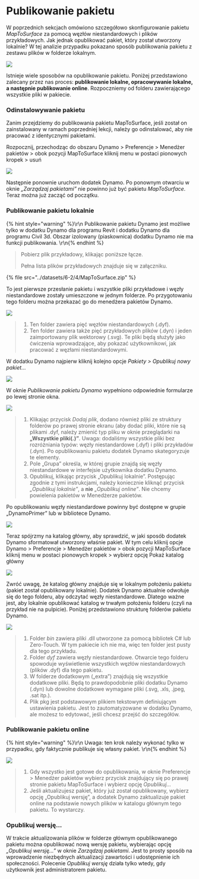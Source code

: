 # Publikowanie pakietu

W poprzednich sekcjach omówiono szczegółowo skonfigurowanie pakietu _MapToSurface_ za pomocą węzłów niestandardowych i plików przykładowych. Jak jednak opublikować pakiet, który został utworzony lokalnie? W tej analizie przypadku pokazano sposób publikowania pakietu z zestawu plików w folderze lokalnym.

![](<../images/6-2/3/develop package - custom nodes 01 (1) (1).jpg>)

Istnieje wiele sposobów na opublikowanie pakietu. Poniżej przedstawiono zalecany przez nas proces: **publikowanie lokalne, opracowywanie lokalne, a następnie publikowanie online**. Rozpoczniemy od folderu zawierającego wszystkie pliki w pakiecie.

### Odinstalowywanie pakietu

Zanim przejdziemy do publikowania pakietu MapToSurface, jeśli został on zainstalowany w ramach poprzedniej lekcji, należy go odinstalować, aby nie pracować z identycznymi pakietami.

Rozpocznij, przechodząc do obszaru Dynamo > Preferencje > Menedżer pakietów > obok pozycji MapToSurface kliknij menu w postaci pionowych kropek > usuń

![](../images/6-2/4/publishapackage-deletepackage.jpg)

Następnie ponownie uruchom dodatek Dynamo. Po ponownym otwarciu w oknie _„Zarządzaj pakietami”_ nie powinno już być pakietu _MapToSurface_. Teraz można już zacząć od początku.

### Publikowanie pakietu lokalnie

{% hint style="warning" %}\r\n Publikowanie pakietu Dynamo jest możliwe tylko w dodatku Dynamo dla programu Revit i dodatku Dynamo dla programu Civil 3d. Obszar izolowany (piaskownica) dodatku Dynamo nie ma funkcji publikowania. \r\n{% endhint %}

> Pobierz plik przykładowy, klikając poniższe łącze.
>
> Pełna lista plików przykładowych znajduje się w załączniku.

{% file src="../datasets/6-2/4/MapToSurface.zip" %}

To jest pierwsze przesłanie pakietu i wszystkie pliki przykładowe i węzły niestandardowe zostały umieszczone w jednym folderze. Po przygotowaniu tego folderu można przekazać go do menedżera pakietów Dynamo.

![](../images/6-2/4/publishapackage-publishlocally01.jpg)

> 1. Ten folder zawiera pięć węzłów niestandardowych (.dyf).
> 2. Ten folder zawiera także pięć przykładowych plików (.dyn) i jeden zaimportowany plik wektorowy (.svg). Te pliki będą służyły jako ćwiczenia wprowadzające, aby pokazać użytkownikowi, jak pracować z węzłami niestandardowymi.

W dodatku Dynamo najpierw kliknij kolejno opcje _Pakiety > Opublikuj nowy pakiet..._

![](../images/6-2/4/publishapackage-publishlocally02.jpg)

W oknie _Publikowanie pakietu Dynamo_ wypełniono odpowiednie formularze po lewej stronie okna.

![](../images/6-2/4/publishapackage-publishlocally03.jpg)

> 1. Klikając przycisk _Dodaj plik_, dodano również pliki ze struktury folderów po prawej stronie ekranu (aby dodać pliki, które nie są plikami .dyf, należy zmienić typ pliku w oknie przeglądarki na **„Wszystkie pliki(**_**.**_**)”**. Uwaga: dodaliśmy wszystkie pliki bez rozróżniania typów: węzły niestandardowe (.dyf) i pliki przykładów (.dyn). Po opublikowaniu pakietu dodatek Dynamo skategoryzuje te elementy.
> 2. Pole „Grupa” określa, w której grupie znajdą się węzły niestandardowe w interfejsie użytkownika dodatku Dynamo.
> 3. Opublikuj, klikając przycisk „Opublikuj lokalnie”. Postępując zgodnie z tymi instrukcjami, należy koniecznie kliknąć przycisk _„Opublikuj lokalnie”_, a **nie** _„Opublikuj online”_. Nie chcemy powielenia pakietów w Menedżerze pakietów.

Po opublikowaniu węzły niestandardowe powinny być dostępne w grupie „DynamoPrimer” lub w bibliotece Dynamo.

![](<../images/6-2/3/develop package - install package 02 (1) (1).jpg>)

Teraz spójrzmy na katalog główny, aby sprawdzić, w jaki sposób dodatek Dynamo sformatował utworzony właśnie pakiet. W tym celu kliknij opcje Dynamo > Preferencje > Menedżer pakietów > obok pozycji MapToSurface kliknij menu w postaci pionowych kropek > wybierz opcję Pokaż katalog główny

![](../images/6-2/4/publishapackage-publishlocally05.jpg)

Zwróć uwagę, że katalog główny znajduje się w lokalnym położeniu pakietu (pakiet został opublikowany lokalnie). Dodatek Dynamo aktualnie odwołuje się do tego folderu, aby odczytać węzły niestandardowe. Dlatego ważne jest, aby lokalnie opublikować katalog w trwałym położeniu folderu (czyli na przykład nie na pulpicie). Poniżej przedstawiono strukturę folderów pakietu Dynamo.

![](../images/6-2/4/publishapackage-publishlocally06.jpg)

> 1. Folder _bin_ zawiera pliki .dll utworzone za pomocą bibliotek C# lub Zero-Touch. W tym pakiecie ich nie ma, więc ten folder jest pusty dla tego przykładu.
> 2. Folder _dyf_ zawiera węzły niestandardowe. Otwarcie tego folderu spowoduje wyświetlenie wszystkich węzłów niestandardowych (plików .dyf) dla tego pakietu.
> 3. W folderze dodatkowym („extra”) znajdują się wszystkie dodatkowe pliki. Będą to prawdopodobnie pliki dodatku Dynamo (.dyn) lub dowolne dodatkowe wymagane pliki (.svg, .xls, .jpeg, .sat itp.).
> 4. Plik pkg jest podstawowym plikiem tekstowym definiującym ustawienia pakietu. Jest to zautomatyzowane w dodatku Dynamo, ale możesz to edytować, jeśli chcesz przejść do szczegółów.

### Publikowanie pakietu online

{% hint style="warning" %}\r\n Uwaga: ten krok należy wykonać tylko w przypadku, gdy faktycznie publikuje się własny pakiet. \r\n{% endhint %}

![](../images/6-2/4/publishapackage-publishonline01.jpg)

> 1. Gdy wszystko jest gotowe do opublikowania, w oknie Preferencje > Menedżer pakietów wybierz przycisk znajdujący się po prawej stronie pakietu MapToSurface i wybierz opcję _Opublikuj..._
> 2. Jeśli aktualizujesz pakiet, który już został opublikowany, wybierz opcję „Opublikuj wersję”, a dodatek Dynamo zaktualizuje pakiet online na podstawie nowych plików w katalogu głównym tego pakietu. To wystarczy.

### Opublikuj wersję...

W trakcie aktualizowania plików w folderze głównym opublikowanego pakietu można opublikować nową wersję pakietu, wybierając opcję _„Opublikuj wersję...”_ w oknie _Zarządzaj pakietami_. Jest to prosty sposób na wprowadzenie niezbędnych aktualizacji zawartości i udostępnienie ich społeczności. Polecenie _Opublikuj wersję_ działa tylko wtedy, gdy użytkownik jest administratorem pakietu.
